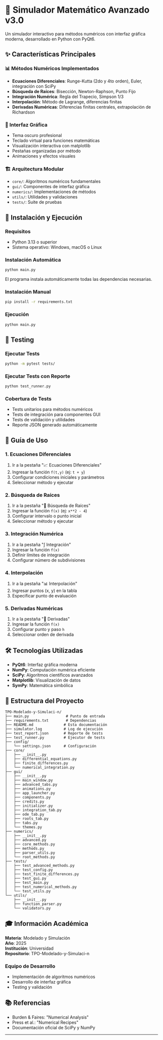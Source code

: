 # 🧮 Simulador Matemático Avanzado v3.0

Un simulador interactivo para métodos numéricos con interfaz gráfica moderna, desarrollado en Python con PyQt6.

## ✨ Características Principales

### 📊 Métodos Numéricos Implementados
- **Ecuaciones Diferenciales**: Runge-Kutta (2do y 4to orden), Euler, integración con SciPy
- **Búsqueda de Raíces**: Bisección, Newton-Raphson, Punto Fijo
- **Integración Numérica**: Regla del Trapecio, Simpson 1/3
- **Interpolación**: Método de Lagrange, diferencias finitas
- **Derivadas Numéricas**: Diferencias finitas centrales, extrapolación de Richardson

### 🎨 Interfaz Gráfica
- Tema oscuro profesional
- Teclado virtual para funciones matemáticas
- Visualización interactiva con matplotlib
- Pestañas organizadas por método
- Animaciones y efectos visuales

### 🏗️ Arquitectura Modular
- `core/`: Algoritmos numéricos fundamentales
- `gui/`: Componentes de interfaz gráfica
- `numerics/`: Implementaciones de métodos
- `utils/`: Utilidades y validaciones
- `tests/`: Suite de pruebas

## 🚀 Instalación y Ejecución

### Requisitos
- Python 3.13 o superior
- Sistema operativo: Windows, macOS o Linux

### Instalación Automática
```bash
python main.py
```
El programa instala automáticamente todas las dependencias necesarias.

### Instalación Manual
```bash
pip install -r requirements.txt
```

### Ejecución
```bash
python main.py
```

## 🧪 Testing

### Ejecutar Tests
```bash
python -m pytest tests/
```

### Ejecutar Tests con Reporte
```bash
python test_runner.py
```

### Cobertura de Tests
- Tests unitarios para métodos numéricos
- Tests de integración para componentes GUI
- Tests de validación y utilidades
- Reporte JSON generado automáticamente

## 📖 Guía de Uso

### 1. Ecuaciones Diferenciales
1. Ir a la pestaña "📈 Ecuaciones Diferenciales"
2. Ingresar la función `f(t,y)` (ej: `t + y`)
3. Configurar condiciones iniciales y parámetros
4. Seleccionar método y ejecutar

### 2. Búsqueda de Raíces
1. Ir a la pestaña "🎯 Búsqueda de Raíces"
2. Ingresar la función `f(x)` (ej: `x**2 - 4`)
3. Configurar intervalo o punto inicial
4. Seleccionar método y ejecutar

### 3. Integración Numérica
1. Ir a la pestaña "∫ Integración"
2. Ingresar la función `f(x)`
3. Definir límites de integración
4. Configurar número de subdivisiones

### 4. Interpolación
1. Ir a la pestaña "📊 Interpolación"
2. Ingresar puntos (x, y) en la tabla
3. Especificar punto de evaluación

### 5. Derivadas Numéricas
1. Ir a la pestaña "🔢 Derivadas"
2. Ingresar la función `f(x)`
3. Configurar punto y paso `h`
4. Seleccionar orden de derivada

## 🛠️ Tecnologías Utilizadas

- **PyQt6**: Interfaz gráfica moderna
- **NumPy**: Computación numérica eficiente
- **SciPy**: Algoritmos científicos avanzados
- **Matplotlib**: Visualización de datos
- **SymPy**: Matemática simbólica

## 📁 Estructura del Proyecto

```
TPO-Modelado-y-Simulaci-n/
├── main.py                 # Punto de entrada
├── requirements.txt        # Dependencias
├── README.md              # Esta documentación
├── simulator.log          # Log de ejecución
├── test_report.json       # Reporte de tests
├── test_runner.py         # Ejecutor de tests
├── config/
│   └── settings.json      # Configuración
├── core/
│   ├── __init__.py
│   ├── differential_equations.py
│   ├── finite_differences.py
│   └── numerical_integration.py
├── gui/
│   ├── __init__.py
│   ├── main_window.py
│   ├── advanced_tabs.py
│   ├── animations.py
│   ├── app_launcher.py
│   ├── components.py
│   ├── credits.py
│   ├── initializer.py
│   ├── integration_tab.py
│   ├── ode_tab.py
│   ├── roots_tab.py
│   ├── tabs.py
│   └── themes.py
├── numerics/
│   ├── __init__.py
│   ├── advanced.py
│   ├── core_methods.py
│   ├── methods.py
│   ├── parser_utils.py
│   └── root_methods.py
├── tests/
│   ├── test_advanced_methods.py
│   ├── test_config.py
│   ├── test_finite_differences.py
│   ├── test_gui.py
│   ├── test_main.py
│   ├── test_numerical_methods.py
│   └── test_utils.py
└── utils/
    ├── __init__.py
    ├── function_parser.py
    └── validators.py
```

## 🎓 Información Académica

**Materia**: Modelado y Simulación  
**Año**: 2025  
**Institución**: Universidad  
**Repositorio**: TPO-Modelado-y-Simulaci-n

### Equipo de Desarrollo
- Implementación de algoritmos numéricos
- Desarrollo de interfaz gráfica
- Testing y validación

## 📚 Referencias

- Burden & Faires: "Numerical Analysis"
- Press et al.: "Numerical Recipes"
- Documentación oficial de SciPy y NumPy

---
